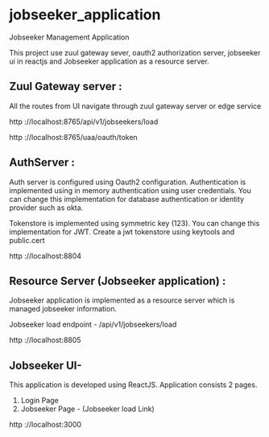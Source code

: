 # jobseeker_application
Jobseeker Management Application

This project use zuul gateway sever, oauth2 authorization  server, jobseeker ui in reactjs and Jobseeker application as a resource server.


## Zuul Gateway server :

All the routes from UI navigate through zuul gateway server or edge service

http ://localhost:8765/api/v1/jobseekers/load

http ://localhost:8765/uaa/oauth/token


## AuthServer :

Auth server is configured using Oauth2 configuration. Authentication is implemented using in memory authentication using user credentials. You can change this implementation for database authentication or identity provider such as okta.   

Tokenstore is implemented using symmetric key (123). You can change this implementation for JWT. Create a jwt tokenstore  using keytools and public.cert


http ://localhost:8804


## Resource Server (Jobseeker application) :

Jobseeker application is implemented as a resource server which is managed jobseeker information.

Jobseeker load endpoint - /api/v1/jobseekers/load

http ://localhost:8805

## Jobseeker UI- 

This application is developed using ReactJS. Application consists 2 pages. 
1) Login Page
2) Jobseeker Page - (Jobseeker load Link)

http ://localhost:3000








